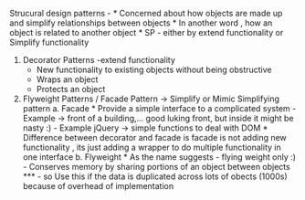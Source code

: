 Strucural design patterns -
    * Concerned about how objects are made up and simplify relationships between objects
    * In another word , how an object is related to another object
    * SP - either by extend functionality or Simplify functionality


1. Decorator Patterns -extend functionality
    * New functionality to existing objects without being obstructive
    * Wraps an object
    * Protects an object
2. Flyweight Patterns / Facade Pattern -> Simplify or Mimic Simplifying pattern
    a. Facade
        * Provide a simple interface to a complicated system
            - Example -> front of a building,... good luking front, but inside it might be nasty :)
            - Example jQuery -> simple functions to deal with DOM 
        * Difference between decorator and facade is 
            facade is not adding new functionality , its just adding a wrapper to do multiple functionality in one interface
    b. Flyweight
        * As the name suggests - flying weight only :)
            - Conserves memory by sharing portions of an object between objects
            *** -  so Use this if the data is duplicated across lots of obects (1000s) because of overhead of implementation 
            
